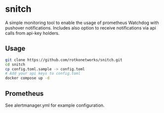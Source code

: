 # snitch
A simple monitoring tool to enable the usage of prometheus Watchdog with
pushover notifications. Includes also option to receive notifications via
api calls from api-key holders.

## Usage
```sh
git clone https://github.com/rotkonetworks/snitch.git
cd snitch
cp config.toml.sample -> config.toml
# Add your api keys to config.toml
docker compose up -d
```

## Prometheus
See alertmanager.yml for example configuration.
